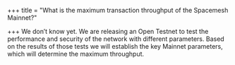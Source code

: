 +++
title = "What is the maximum transaction throughput of the Spacemesh Mainnet?"

+++
We don’t know yet. We are releasing an Open Testnet to test the performance and security of the network with different parameters. Based on the results of those tests we will establish the key Mainnet parameters, which will determine the maximum throughput.